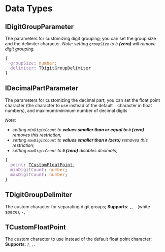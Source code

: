 # Data Types

## IDigitGroupParameter

The parameters for customizing digit grouping; you can set the group size and the delimiter character.
_Note: setting `groupSize` to `0` __(zero)__ will remove digit grouping._
<pre>
{
  <span style="color: #9876AA;">groupSize</span>: <span style="color: #CC7832;">number</span>;
  <span style="color: #9876AA;">delimiter</span>: <a href="#TDigitGroupDelimiter">TDigitGroupDelimiter</a>
}
</pre>

## IDecimalPartParameter

The parameters for customizing the decimal part; you can set the float point character (the character to use instead of
the default `.` character in float numbers), and maximum/minimum number of decimal digits

<i>
Note:
<ul>
<li>setting <code>minDigitCount</code> to <b>values smaller than or equal to <code>0</code> (zero)</b> removes this restriction;</li>
<li>setting <code>maxDigitCount</code> to <b>values smaller than <code>0</code> (zero)</b> removes this restriction;</li>
<li>setting <code>maxDigitCount</code> to <b><code>0</code> (zero)</b> disables decimals;</li>
</ul>
</i>
<pre>
{
  <span style="color: #9876AA;">point</span>: <a href="#TCustomFloatPoint">TCustomFloatPoint</a>,
  <span style="color: #9876AA;">minDigitCount</span>: <span style="color: #CC7832;">number</span>;
  <span style="color: #9876AA;">maxDigitCount</span>: <span style="color: #CC7832;">number</span>;
}
</pre>

## TDigitGroupDelimiter

The custom character for separating digit groups;
__Supports__: `,`, ` ` (white space), `-`, <code>`</code>

## TCustomFloatPoint

The custom character to use instead of the default float point character;
__Supports__: `/`, `,`.

